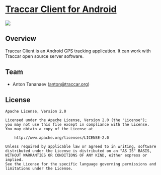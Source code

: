 # [Traccar Client for Android](https://www.traccar.org/client)

<a href="https://play.google.com/store/apps/details?id=org.traccar.client" target="_blank"><img src="https://upload.wikimedia.org/wikipedia/commons/c/cd/Get_it_on_Google_play.svg"/></a>

## Overview

Traccar Client is an Android GPS tracking application. It can work with Traccar open source server software.

## Team

- Anton Tananaev ([anton@traccar.org](mailto:anton@traccar.org))

## License

    Apache License, Version 2.0

    Licensed under the Apache License, Version 2.0 (the "License");
    you may not use this file except in compliance with the License.
    You may obtain a copy of the License at

        http://www.apache.org/licenses/LICENSE-2.0

    Unless required by applicable law or agreed to in writing, software
    distributed under the License is distributed on an "AS IS" BASIS,
    WITHOUT WARRANTIES OR CONDITIONS OF ANY KIND, either express or implied.
    See the License for the specific language governing permissions and
    limitations under the License.
